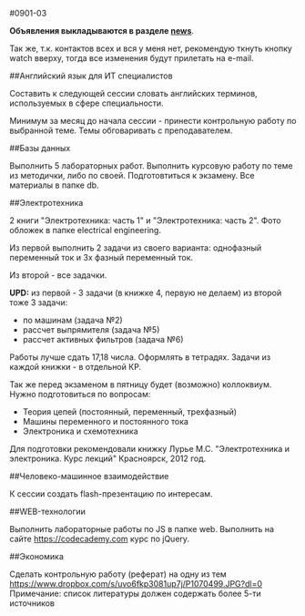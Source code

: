 #0901-03

**Объявления выкладываются в разделе [news](https://github.com/sibstu-ivt/main/blob/master/NEWS.md)**.

Так же, т.к. контактов всех и вся у меня нет, рекомендую ткнуть кнопку watch вверху, тогда все изменения будут прилетать на e-mail.



##Английский язык для ИТ специалистов

Составить к следующей сессии словать английских терминов, используемых в сфере специальности.

Минимум за месяц до начала сессии - принести контрольную работу по выбранной теме. Темы обговаривать с преподавателем.

##Базы данных

Выполнить 5 лабораторных работ. 
Выполнить курсовую работу по теме из методички, либо по своей. 
Подготовтиться к экзамену. Все материалы в папке db.

##Электротехника

2 книги "Электротехника: часть 1" и "Электротехника: часть 2".
Фото обложек в папке electrical engineering. 

Из первой выполнить 2 задачи из своего варианта: 
однофазный переменный ток и 3х фазный переменный ток.

Из второй - все задачки.

**UPD:** из первой - 3 задачи (в книжке 4, первую не делаем)
из второй тоже 3 задачи:
* по машинам (задача №2)
* рассчет выпрямителя (задача №5)
* рассчет активных фильтров (задача №6)

Работы лучше сдать 17,18 числа. Оформлять в тетрадях. Задачи из каждой книжки - в отдельной КР.

Так же перед экзаменом в пятницу будет (возможно) коллоквиум. Нужно подготовиться по вопросам:
* Теория цепей (постоянный, переменный, трехфазный)
* Машины переменного и постоянного тока
* Электроника и схемотехника

Для подготовки рекомендовали книжку Лурье М.С. "Электротехника и электроника. Курс лекций" Красноярск, 2012 год.


##Человеко-машинное взаимодействие

К сессии создать flash-презентацию по интересам.

##WEB-технологии

Выполнить лабораторные работы по JS в папке web.
Выполнить на сайте https://codecademy.com курс по jQuery.

##Экономика

Сделать контрольную работу (реферат) на одну из тем https://www.dropbox.com/s/uvo6fkp3081up7j/P1070499.JPG?dl=0
Примечание: список литературы должен содержать более 5-ти источников
